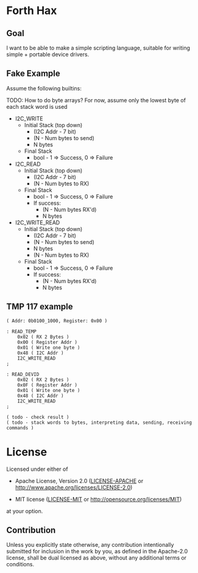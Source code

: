 # Forth Hax

## Goal

I want to be able to make a simple scripting language, suitable for writing simple + portable device drivers.

## Fake Example

Assume the following builtins:

TODO: How to do byte arrays? For now, assume only the lowest
byte of each stack word is used

* I2C_WRITE
    * Initial Stack (top down)
        * (I2C Addr - 7 bit)
        * (N - Num bytes to send)
        * N bytes
    * Final Stack
        * bool - 1 => Success, 0 => Failure
* I2C_READ
    * Initial Stack (top down)
        * (I2C Addr - 7 bit)
        * (N - Num bytes to RX)
    * Final Stack
        * bool - 1 => Success, 0 => Failure
        * If success:
            * (N - Num bytes RX'd)
            * N bytes
* I2C_WRITE_READ
    * Initial Stack (top down)
        * (I2C Addr - 7 bit)
        * (N - Num bytes to send)
        * N bytes
        * (N - Num bytes to RX)
    * Final Stack
        * bool - 1 => Success, 0 => Failure
        * If success:
            * (N - Num bytes RX'd)
            * N bytes

## TMP 117 example

```forth
( Addr: 0b0100_1000, Register: 0x00 )

: READ_TEMP
    0x02 ( RX 2 Bytes )
    0x00 ( Register Addr )
    0x01 ( Write one byte )
    0x48 ( I2C Addr )
    I2C_WRITE_READ
;

: READ_DEVID
    0x02 ( RX 2 Bytes )
    0x0F ( Register Addr )
    0x01 ( Write one byte )
    0x48 ( I2C Addr )
    I2C_WRITE_READ
;

( todo - check result )
( todo - stack words to bytes, interpreting data, sending, receiving commands )
```


# License

Licensed under either of

- Apache License, Version 2.0 ([LICENSE-APACHE](LICENSE-APACHE) or
  http://www.apache.org/licenses/LICENSE-2.0)

- MIT license ([LICENSE-MIT](LICENSE-MIT) or http://opensource.org/licenses/MIT)

at your option.

## Contribution

Unless you explicitly state otherwise, any contribution intentionally submitted
for inclusion in the work by you, as defined in the Apache-2.0 license, shall be
dual licensed as above, without any additional terms or conditions.
